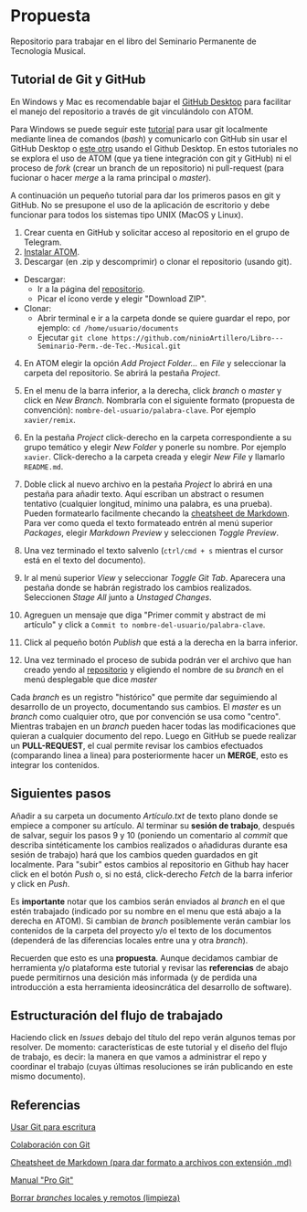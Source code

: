 # Propuesta

Repositorio para trabajar en el libro del Seminario Permanente de Tecnología Musical.

## Tutorial de Git y GitHub

En Windows y Mac es recomendable bajar el [GitHub Desktop](https://desktop.github.com/) para facilitar el manejo del repositorio a través de git vinculándolo con ATOM.

Para Windows se puede seguir este [tutorial](https://youtu.be/J_Clau1bYco) para usar git localmente mediante linea de comandos (*bash*) y comunicarlo con GitHub sin usar el GitHub Desktop o [este otro](https://youtu.be/ukJEPyKubzA) usando el Github Desktop.
En estos tutoriales no se explora el uso de ATOM (que ya tiene integración con git y GitHub) ni el proceso de *fork* (crear un branch de un repositorio) ni pull-request (para fucionar o hacer *merge* a la rama principal o *master*).

A continuación un pequeño tutorial para dar los primeros pasos en git y GitHub. No se presupone el uso de la aplicación de escritorio y debe funcionar para todos los sistemas tipo UNIX (MacOS y Linux).


1. Crear cuenta en GitHub y solicitar acceso al repositorio en el grupo de Telegram.
2. [Instalar ATOM](https://flight-manual.atom.io/getting-started/sections/installing-atom/).
3. Descargar (en .zip y descomprimir) o clonar el repositorio (usando git).
* Descargar:
  * Ir a la página del [repositorio](https://github.com/ninioArtillero/Libro---Seminario-Perm.-de-Tec.-Musical).
  * Picar el ícono verde y elegir "Download ZIP".
* Clonar:
    * Abrir terminal e ir a la carpeta donde se quiere guardar el repo, por ejemplo: `cd /home/usuario/documents`
    * Ejecutar `git clone https://github.com/ninioArtillero/Libro---Seminario-Perm.-de-Tec.-Musical.git`
4. En ATOM elegir la opción *Add Project Folder...* en *File* y seleccionar la carpeta del repositorio. Se abrirá la pestaña *Project*.
5. En el menu de la barra inferior, a la derecha, click *branch* o *master* y click en *New Branch*.
Nombrarla con el siguiente formato (propuesta de convención):
`nombre-del-usuario/palabra-clave`. Por ejemplo `xavier/remix`.
6. En la pestaña *Project* click-derecho en la carpeta correspondiente a su grupo temático y elegir *New Folder* y ponerle su nombre.
Por ejemplo `xavier`.
Click-derecho a la carpeta creada y elegir *New File* y llamarlo `README.md`.
7. Doble click al nuevo archivo en la pestaña *Project* lo abrirá en una pestaña para añadir texto.
Aquí escriban un abstract o resumen tentativo (cualquier longitud, mínimo una palabra, es una prueba).
Pueden formatearlo facilmente checando la [cheatsheet de Markdown](https://github.com/adam-p/markdown-here/wiki/Markdown-Cheatsheet).
Para ver como queda el texto formateado entrén al menú superior *Packages*, elegir *Markdown Preview* y seleccionen *Toggle Preview*.

8. Una vez terminado el texto salvenlo (`ctrl/cmd + s` mientras el cursor está en el texto del documento).

9. Ir al menú superior *View* y seleccionar *Toggle Git Tab*. Aparecera una pestaña donde se habrán registrado los cambios realizados. Seleccionen *Stage All* junto a *Unstaged Changes*.

10. Agreguen un mensaje que diga "Primer commit y abstract de mi artículo" y click a `Commit to nombre-del-usuario/palabra-clave`.

11. Click al pequeño botón *Publish* que está a la derecha en la barra inferior.

12. Una vez terminado el proceso de subida podrán ver el archivo que han creado yendo al [repositorio](https://github.com/ninioArtillero/Libro---Seminario-Perm.-de-Tec.-Musical) y eligiendo el nombre de su *branch* en el menú desplegable que dice *master*

Cada *branch* es un registro "histórico" que permite dar seguimiendo al desarrollo de un proyecto, documentando sus cambios. El *master* es un *branch* como cualquier otro, que por convención se usa como "centro". Mientras trabajen en un *branch* pueden hacer todas las modificaciones que quieran a cualquier documento del repo. Luego en GitHub se puede realizar un **PULL-REQUEST**, el cual permite revisar los cambios efectuados (comparando linea a linea) para posteriormente hacer un **MERGE**, esto es integrar los contenidos.

## Siguientes pasos

Añadir a su carpeta un documento *Artículo.txt* de texto plano donde se empiece a componer su artículo. Al terminar su **sesión de trabajo**, después de salvar, seguir los pasos 9 y 10 (poniendo un comentario al *commit* que describa sintéticamente los cambios realizados o añadiduras durante esa sesión de trabajo) hará que los cambios queden guardados en git localmente. Para "subir" estos cambios al repositorio en Github hay hacer click en el botón *Push* o, si no está, click-derecho *Fetch* de la barra inferior y click en *Push*.

Es **importante** notar que los cambios serán enviados al *branch* en el que estén trabajado (indicado por su nombre en el menu que está abajo a la derecha en ATOM). Si cambian de *branch* posiblemente verán cambiar los contenidos de la carpeta del proyecto y/o el texto de los documentos (dependerá de las diferencias locales entre una y otra *branch*).

Recuerden que esto es una **propuesta**. Aunque decidamos cambiar de herramienta y/o plataforma este tutorial y revisar las **referencias** de abajo puede permitirnos una desición más informada (y de perdida una introducción a esta herramienta ideosincrática del desarrollo de software).

## Estructuración del flujo de trabajado

Haciendo click en *Issues* debajo del título del repo verán algunos temas por resolver. De momento: características de este tutorial y el diseño del flujo de trabajo, es decir: la manera en que vamos a administrar el repo y coordinar el trabajo (cuyas últimas resoluciones se irán publicando en este mismo documento).

## Referencias

[Usar Git para escritura](https://opensource.com/article/19/4/write-git)

[Colaboración con Git](https://medium.com/anne-kerrs-blog/using-git-and-github-for-team-collaboration-e761e7c00281)

[Cheatsheet de Markdown (para dar formato a archivos con extensión .md)](https://github.com/adam-p/markdown-here/wiki/Markdown-Cheatsheet)

[Manual "Pro Git"](https://git-scm.com/book/en/v2)

[Borrar *branches* locales y remotos (limpieza)](https://railsware.com/blog/git-housekeeping-tutorial-clean-up-outdated-branches-in-local-and-remote-repositories/)
